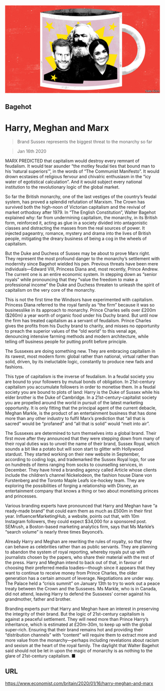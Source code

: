 ![](./images/20200118_BRD000.jpg)

## Bagehot

# Harry, Meghan and Marx

> Brand Sussex represents the biggest threat to the monarchy so far

> Jan 16th 2020

MARX PREDICTED that capitalism would destroy every remnant of feudalism. It would tear asunder “the motley feudal ties that bound man to his ‘natural superiors’”, in the words of “The Communist Manifesto”. It would drown ecstasies of religious fervour and chivalric enthusiasm in the “icy water of egotistical calculation”. And it would subject every national institution to the revolutionary logic of the global market.

So far the British monarchy, one of the last vestiges of the country’s feudal system, has proved a splendid refutation of Marxism. The Crown has survived both the high-noon of Victorian capitalism and the revival of market orthodoxy after 1979. In “The English Constitution”, Walter Bagehot explained why: far from undermining capitalism, the monarchy, in its British form, reinforced it, acting as glue in a society divided into antagonistic classes and distracting the masses from the real sources of power. It injected pageantry, romance, mystery and drama into the lives of British people, mitigating the dreary business of being a cog in the wheels of capitalism.

But the Duke and Duchess of Sussex may be about to prove Marx right. They represent the most profound danger to the monarchy’s settlement with modernity since Bagehot wielded his pen. Previous threats have been mere individuals—Edward VIII, Princess Diana and, most recently, Prince Andrew. The current one is an entire economic system. In stepping down as “senior royals” while pronouncing that they “value the freedom to make a professional income” the Duke and Duchess threaten to unleash the spirit of capitalism on the very core of the monarchy.

This is not the first time the Windsors have experimented with capitalism. Princess Diana referred to the royal family as “the firm” because it was so businesslike in its approach to monarchy. Prince Charles sells over £200m ($260m) a year worth of organic food under his Duchy brand. But until now the firm has treated capitalism as a servant of feudalism. Prince Charles gives the profits from his Duchy brand to charity, and misses no opportunity to preach the superior values of the “old world” to this venal age, denouncing intensive farming methods and modern architecture, while telling off business people for putting profit before principle.

The Sussexes are doing something new. They are embracing capitalism in its rawest, most modern form: global rather than national, virtual rather than solid, driven, by its ineluctable logic, constantly to produce new fads and fashions.

This type of capitalism is the inverse of feudalism. In a feudal society you are bound to your followers by mutual bonds of obligation. In 21st-century capitalism you accumulate followers in order to monetise them. In a feudal society you are bound to plots of land: Harry is the Duke of Sussex while his elder brother is the Duke of Cambridge. In a 21st-century-capitalist society you are propelled around the world in pursuit of the latest marketing opportunity. It is only fitting that the principal agent of the current debacle, Meghan Markle, is the product of an entertainment business that has done more than any other industry to fulfil Marx’s prediction that “all that is sacred” would be “profaned” and “all that is solid” would “melt into air”.

The Sussexes are determined to turn themselves into a global brand. Their first move after they announced that they were stepping down from many of their royal duties was to unveil the name of their brand, Sussex Royal, which sounds a bit like a potato but will soon start to glitter with Hollywood stardust. They started working on their new website in September, according to coding logs, and trademarked the Sussex Royal logo, for use on hundreds of items ranging from socks to counselling services, in December. They have hired a branding agency called Article whose clients include the children’s channel Nickelodeon, the fashion house Diane von Furstenberg and the Toronto Maple Leafs ice-hockey team. They are exploring the possibilities of forging a relationship with Disney, an entertainment company that knows a thing or two about monetising princes and princesses.

Various branding experts have pronounced that Harry and Meghan have “a ready-made brand” that could earn them as much as £500m in their first year. InfluencerMarketingHub, a website, points out that, with 10m Instagram followers, they could expect $34,000 for a sponsored post. SEMrush, a Boston-based marketing analytics firm, says that Ms Markle’s “search volume” is nearly three times Beyoncé’s.

Already Harry and Meghan are rewriting the rules of royalty, so that they can behave as celebrities rather than as public servants. They are planning to abandon the system of royal reporting, whereby royals put up with journalists chosen by the papers, who share their material with the rest of the press. Harry and Meghan intend to back out of that, in favour of choosing their preferred media toadies—though since it appears that they want to continue to receive money from Prince Charles, the older generation has a certain amount of leverage. Negotiations are under way. The Palace held a “crisis summit” on January 13th to try to work out a peace treaty between the Crown and the Sussexes. Ms Markle, who is in Canada, did not attend, leaving Harry to defend the Sussexes’ corner against his grandmother, father and brother.

Branding experts purr that Harry and Meghan have an interest in preserving the integrity of their brand. But the logic of 21st-century capitalism is against a peaceful settlement. They will need more than Prince Harry’s inheritance, which is estimated at £20m-30m, to keep up with the global super-rich. Ensuring that their brand remains hot and providing their “distribution channels” with “content” will require them to extract more and more value from the monarchy—perhaps including revelations about racism and sexism at the heart of the royal family. The daylight that Walter Bagehot said should not be let in upon the magic of monarchy is as nothing to the glare of 21st-century capitalism. ■

## URL

https://www.economist.com/britain/2020/01/16/harry-meghan-and-marx
